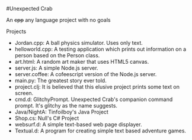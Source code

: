 #Unexpected Crab

An ~~cpp~~ any language project with no goals

Projects
 - Jordan.cpp: A ball physics simulator. Uses only text.
 - helloworld.cpp: A testing application which prints out information on a person based on the Person class.
 - art.html: A random art maker that uses HTML5 canvas.
 - server.js: A simple Node.js server.
 - server.coffee: A cofeescript version of the Node.js server. 
 - main.py: The greatest story ever told.
 - project.clj: It is believed that this elusive project prints some text on screen. 
 - cmd.d: GlitchyPrompt. Unexpected Crab's companion command prompt. It's glitchy as the name suggests.
 - Java/NightA: Tinfoilboy's Java Project 
 - Shop.cs: Null's C# Project
 - websurf.d: A simple text-based web page displayer.
 - Textual.d: A program for creating simple text based adventure games.